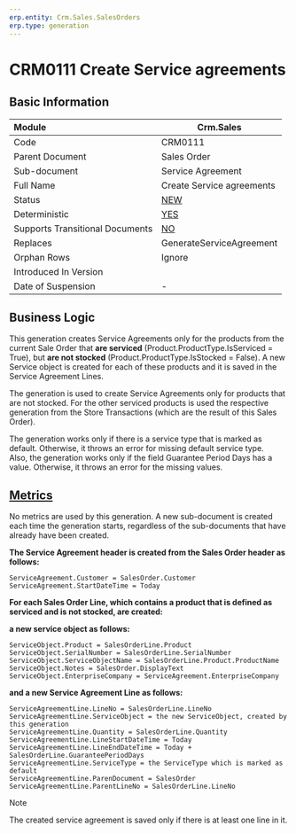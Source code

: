 ```yaml
---
erp.entity: Crm.Sales.SalesOrders
erp.type: generation
---
```


# CRM0111 Create Service agreements

## Basic Information

| Module                          | Crm.Sales                                                    |
| :------------------------------ | ------------------------------------------------------------ |
| Code                            | CRM0111                                                      |
| Parent Document                 | Sales Order                                                  |
| Sub-document                    | Service Аgreement                                            |
| Full Name                       | Create Service agreements                                    |
| Status                          | [NEW](xref:generation-procedures)                            |
| Deterministic                   | [YES](xref:document-generation-and-transitional-documents)   |
| Supports Transitional Documents | [NO](xref:document-generation-and-transitional-documents)    |
| Replaces                        | GenerateServiceAgreement                                     |
| Orphan Rows                     | Ignore                                                       |
| Introduced In Version           |                                                              |
| Date of Suspension              | -                                                            |

##  Business Logic
This generation creates Service Agreements only for the products from the current Sale Order that **are serviced** (Product.ProductType.IsServiced = True), but **are not stocked** (Product.ProductType.IsStocked = False). A new Service object is created for each of these products and it is saved in the Service Agreement Lines. 

The generation is used to create Service Agreements only for products that are not stocked. For the other serviced products is used the respective generation from the Store Transactions (which are the result of this Sales Order).

The generation works only if there is a service type that is marked as default. Otherwise, it throws an error for missing default service type. <br>
Also, the generation works only if the field Guarantee Period Days has a value. Otherwise, it throws an error for the missing values.

## [Metrics](../reference/metrics.md)
No metrics are used by this generation. A new sub-document is created each time the generation starts, regardless of the sub-documents that have already have been created.

**The Service Agreement header is created from the Sales Order header as follows:**
```
ServiceAgreement.Customer = SalesOrder.Customer
ServiceAgreement.StartDateTime = Today
```

**For each Sales Order Line, which contains a product that is defined as serviced and is not stocked, are created:**

**a new service object as follows:**
```
ServiceObject.Product = SalesOrderLine.Product
ServiceObject.SerialNumber = SalesOrderLine.SerialNumber
ServiceObject.ServiceObjectName = SalesOrderLine.Product.ProductName
ServiceObject.Notes = SalesOrder.DisplayText
ServiceObject.EnterpriseCompany = ServiceAgreement.EnterpriseCompany
```

**and a new Service Agreement Line as follows:**
```
ServiceAgreementLine.LineNo = SalesOrderLine.LineNo
ServiceAgreementLine.ServiceObject = the new ServiceObject, created by this generation
ServiceAgreementLine.Quantity = SalesOrderLine.Quantity
ServiceAgreementLine.LineStartDateTime = Today
ServiceAgreementLine.LineEndDateTime = Today + SalesOrderLine.GuaranteePeriodDays
ServiceAgreementLine.ServiceType = the ServiceType which is marked as default
ServiceAgreementLine.ParenDocument = SalesOrder
ServiceAgreementLine.ParentLineNo = SalesOrderLine.LineNo
```
> [!Note]
> The created service agreement is saved only if there is at least one line in it.
